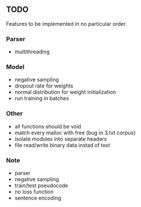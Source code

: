 ## TODO

Features to be implemented in no particular order.

### Parser

* multithreading

### Model

* negative sampling
* dropout rate for weights
* normal distribution for weight initialization
* run training in batches

### Other

* all functions should be void
* match every malloc with free (bug in 3.txt corpus)
* isolate modules into separate headers
* file read/write binary data instad of text

### Note

* parser
* negative sampling
* train/test pseudocode
* no loss function
* sentence encoding
